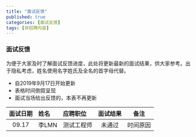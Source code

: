 ```yaml
---
title: "面试反馈"
published: true
categories: [面试反馈]
tags: [非招聘内容]
---
```


### 面试反馈
为便于大家及时了解面试反馈进度，此处将更新最新的面试结果，供大家参考。出于隐私考虑，姓名使用名字姓氏及全名的首字母代替。
- 自2019年9月17日开始更新
- 表格时间倒叙呈现
- 面试当场给出反馈的，本表不再更新

|面试日期 |姓名  |应聘职位   |面试结果 |      备注     |
|:------:|:-----|:---------|:------:|:------------: |
|  09.17 |李LMN |测试工程师 |未通过   |时间原因       |
